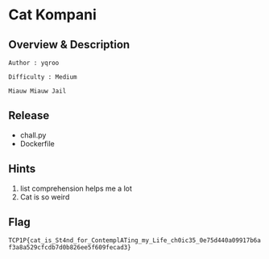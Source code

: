 # Cat Kompani

## Overview & Description
```
Author : yqroo

Difficulty : Medium

Miauw Miauw Jail
```

## Release
- chall.py
- Dockerfile

## Hints
1. list comprehension helps me a lot
2. Cat is so weird

## Flag
`TCP1P{cat_is_St4nd_for_ContemplATing_my_Life_ch0ic35_0e75d440a09917b6af3a8a529cfcdb7d0b826ee5f609fecad3}`